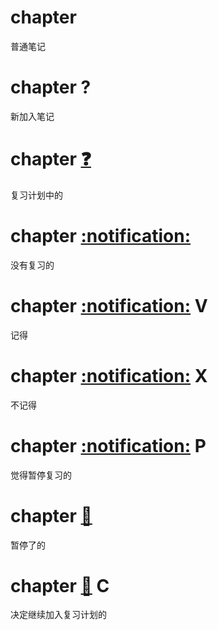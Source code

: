 # chapter

普通笔记

# chapter     ? 

新加入笔记

# chapter    [:question:](SOH0000001EOT)  ​

复习计划中的

# chapter    [:notification:](SOH0000003EOT)  ​

没有复习的

# chapter    [:notification:](SOH0000004EOT)  ​V

记得

# chapter    [:notification:](SOH0000005EOT)  ​X

不记得

# chapter    [:notification:](SOH0000006EOT)  ​P

觉得暂停复习的

# chapter    [:closed_book:](SOH0000007EOT)  ​

暂停了的

# chapter    [:closed_book:](SOH0000008EOT)  ​C

决定继续加入复习计划的